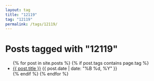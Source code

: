 ```yaml
---
layout: tag
title: "12119"
tag: "12119"
permalink: /tags/12119/
---
```

<h1>Posts tagged with "12119"</h1>
<ul>
  {% for post in site.posts %}
    {% if post.tags contains page.tag %}
      <li>
        <a href="{{ post.url | relative_url }}">{{ post.title }}</a>
        <span>{{ post.date | date: "%B %d, %Y" }}</span>
      </li>
    {% endif %}
  {% endfor %}
</ul>
